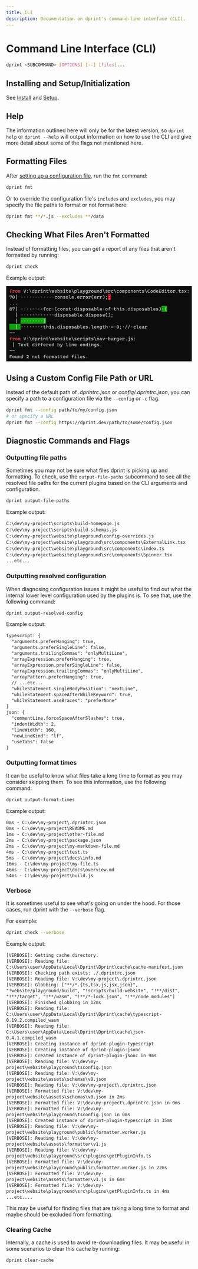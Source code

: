 ```yaml
---
title: CLI
description: Documentation on dprint's command-line interface (CLI).
---
```


# Command Line Interface (CLI)

```bash
dprint <SUBCOMMAND> [OPTIONS] [--] [files]...
```

## Installing and Setup/Initialization

See [Install](/install) and [Setup](/setup).

## Help

The information outlined here will only be for the latest version, so `dprint help` or `dprint --help` will output information on how to use the CLI and give more detail about some of the flags not mentioned here.

## Formatting Files

After [setting up a configuration file](/setup), run the `fmt` command:

```bash
dprint fmt
```

Or to override the configuration file's `includes` and `excludes`, you may specify the file paths to format or not format here:

```bash
dprint fmt **/*.js --excludes **/data
```

## Checking What Files Aren't Formatted

Instead of formatting files, you can get a report of any files that aren't formatted by running:

```bash
dprint check
```

Example output:

![Example of dprint check output.](/images/check-example.png "Example of dprint check output.")

## Using a Custom Config File Path or URL

Instead of the default path of _.dprintrc.json_ or _config/.dprintrc.json_, you can specify a path to a configuration file via the `--config` or `-c` flag.

```bash
dprint fmt --config path/to/my/config.json
# or specify a URL
dprint fmt --config https://dprint.dev/path/to/some/config.json
```

## Diagnostic Commands and Flags

### Outputting file paths

Sometimes you may not be sure what files dprint is picking up and formatting. To check, use the `output-file-paths` subcommand to see all the resolved file paths for the current plugins based on the CLI arguments and configuration.

```bash
dprint output-file-paths
```

Example output:

```bash
C:\dev\my-project\scripts\build-homepage.js
C:\dev\my-project\scripts\build-schemas.js
C:\dev\my-project\website\playground\config-overrides.js
C:\dev\my-project\website\playground\src\components\ExternalLink.tsx
C:\dev\my-project\website\playground\src\components\index.ts
C:\dev\my-project\website\playground\src\components\Spinner.tsx
...etc...
```

### Outputting resolved configuration

When diagnosing configuration issues it might be useful to find out what the internal lower level configuration used by the plugins is. To see that, use the following command:

```bash
dprint output-resolved-config
```

Example output:

```text
typescript: {
  "arguments.preferHanging": true,
  "arguments.preferSingleLine": false,
  "arguments.trailingCommas": "onlyMultiLine",
  "arrayExpression.preferHanging": true,
  "arrayExpression.preferSingleLine": false,
  "arrayExpression.trailingCommas": "onlyMultiLine",
  "arrayPattern.preferHanging": true,
  // ...etc...
  "whileStatement.singleBodyPosition": "nextLine",
  "whileStatement.spaceAfterWhileKeyword": true,
  "whileStatement.useBraces": "preferNone"
}
json: {
  "commentLine.forceSpaceAfterSlashes": true,
  "indentWidth": 2,
  "lineWidth": 160,
  "newLineKind": "lf",
  "useTabs": false
}
```

### Outputting format times

It can be useful to know what files take a long time to format as you may consider skipping them. To see this information, use the following command:

```bash
dprint output-format-times
```

Example output:

```text
0ms - C:\dev\my-project\.dprintrc.json
0ms - C:\dev\my-project\README.md
1ms - C:\dev\my-project\other-file.md
2ms - C:\dev\my-project\package.json
2ms - C:\dev\my-project\my-markdown-file.md
4ms - C:\dev\my-project\test.ts
5ms - C:\dev\my-project\docs\info.md
16ms - C:\dev\my-project\my-file.ts
46ms - C:\dev\my-project\docs\overview.md
54ms - C:\dev\my-project\build.js
```

### Verbose

It is sometimes useful to see what's going on under the hood. For those cases, run dprint with the `--verbose` flag.

For example:

```bash
dprint check --verbose
```

Example output:

```text
[VERBOSE]: Getting cache directory.
[VERBOSE]: Reading file: C:\Users\user\AppData\Local\Dprint\Dprint\cache\cache-manifest.json
[VERBOSE]: Checking path exists: ./.dprintrc.json
[VERBOSE]: Reading file: V:\dev\my-project\.dprintrc.json
[VERBOSE]: Globbing: ["**/*.{ts,tsx,js,jsx,json}", "!website/playground/build", "!scripts/build-website", "!**/dist", "!**/target", "!**/wasm", "!**/*-lock.json", "!**/node_modules"]
[VERBOSE]: Finished globbing in 12ms
[VERBOSE]: Reading file: C:\Users\user\AppData\Local\Dprint\Dprint\cache\typescript-0.19.2.compiled_wasm
[VERBOSE]: Reading file: C:\Users\user\AppData\Local\Dprint\Dprint\cache\json-0.4.1.compiled_wasm
[VERBOSE]: Creating instance of dprint-plugin-typescript
[VERBOSE]: Creating instance of dprint-plugin-jsonc
[VERBOSE]: Created instance of dprint-plugin-jsonc in 9ms
[VERBOSE]: Reading file: V:\dev\my-project\website\playground\tsconfig.json
[VERBOSE]: Reading file: V:\dev\my-project\website\assets\schemas\v0.json
[VERBOSE]: Reading file: V:\dev\my-project\.dprintrc.json
[VERBOSE]: Formatted file: V:\dev\my-project\website\assets\schemas\v0.json in 2ms
[VERBOSE]: Formatted file: V:\dev\my-project\.dprintrc.json in 0ms
[VERBOSE]: Formatted file: V:\dev\my-project\website\playground\tsconfig.json in 0ms
[VERBOSE]: Created instance of dprint-plugin-typescript in 35ms
[VERBOSE]: Reading file: V:\dev\my-project\website\playground\public\formatter.worker.js
[VERBOSE]: Reading file: V:\dev\my-project\website\assets\formatter\v1.js
[VERBOSE]: Reading file: V:\dev\my-project\website\playground\src\plugins\getPluginInfo.ts
[VERBOSE]: Formatted file: V:\dev\my-project\website\playground\public\formatter.worker.js in 22ms
[VERBOSE]: Formatted file: V:\dev\my-project\website\assets\formatter\v1.js in 6ms
[VERBOSE]: Formatted file: V:\dev\my-project\website\playground\src\plugins\getPluginInfo.ts in 4ms
...etc....
```

This may be useful for finding files that are taking a long time to format and maybe should be excluded from formatting.

### Clearing Cache

Internally, a cache is used to avoid re-downloading files. It may be useful in some scenarios to clear this cache by running:

```bash
dprint clear-cache
```
